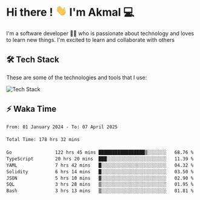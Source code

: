 # Hi there ! <img src="https://github.com/ABSphreak/ABSphreak/blob/master/gifs/Hi.gif" width="30"> I'm Akmal  💻

I'm a software developer 👨‍💻 who is passionate about technology and loves to learn new things. I'm excited to learn and collaborate with others

## 🛠️ Tech Stack

These are some of the technologies and tools that I use:

![Tech Stack](https://skillicons.dev/icons?i=typescript,nodejs,javascript,express,nest,sequelize,go,rabbitmq,python,solidity,react,vue,next,nuxtjs,webpack,vite,tailwindcss,bootstrap,css,scss,html,vercel,firebase,heroku,netlify,docker,postgresql,mongodb,redis,mysql,graphql,git,github,gitlab,vscode,figma,postman,pytorch,tensorflow,bash)

## ⚡ Waka Time
<!--START_SECTION:waka-->

```txt
From: 01 January 2024 - To: 07 April 2025

Total Time: 178 hrs 32 mins

Go                122 hrs 45 mins █████████████████▒░░░░░░░   68.76 %
TypeScript        20 hrs 20 mins  ███░░░░░░░░░░░░░░░░░░░░░░   11.39 %
YAML              7 hrs 42 mins   █░░░░░░░░░░░░░░░░░░░░░░░░   04.32 %
Solidity          6 hrs 14 mins   █░░░░░░░░░░░░░░░░░░░░░░░░   03.50 %
JSON              5 hrs 10 mins   ▓░░░░░░░░░░░░░░░░░░░░░░░░   02.90 %
SQL               3 hrs 28 mins   ▒░░░░░░░░░░░░░░░░░░░░░░░░   01.95 %
Bash              3 hrs 13 mins   ▒░░░░░░░░░░░░░░░░░░░░░░░░   01.81 %
```

<!--END_SECTION:waka-->


